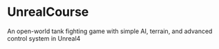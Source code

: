 # UnrealCourse
An open-world tank fighting game with simple AI, terrain, and advanced control system in Unreal4
